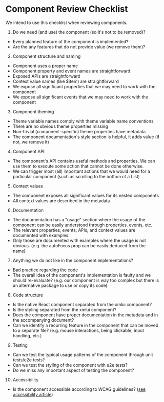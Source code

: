 # Component Review Checklist

We intend to use this checklist when reviewing components.

1. Do we need (and use) the component (so it's not to be removed)?
  - Every planned feature of the component is implemented?
  - Are the any features that do not provide value (we remove them)?
2. Component structure and naming
  - Component uses a proper name
  - Component property and event names are straightforward
  - Exposed APIs are straightforward
  - Context value names (like $item) are straightforward
  - We expose all significant properties that we may need to work with the component
  - We expose all significant events that we may need to work with the component
3. Component theming
  - Theme variable names comply with theme variable name conventions
  - There are no obvious theme properties missing
  - Non-trivial (component-specific) theme properties have metadata
  - The component documentation's style section is helpful, it adds value (if not, we remove it)
4. Component API
  - The component's API contains useful methods and properties. We can use them to execute some action that cannot be done otherwise.
  - We can trigger most (all) important actions that we would need for a particular component (such as scrolling to the bottom of a List)
5. Context values
  - The component exposes all significant values for its nested components
  - All context values are described in the metadata
6. Documentation
  - The documentation has a "usage" section where the usage of the component can be easily understood through properties, events, etc.
  - The relevant properties, events, APIs, and context values are documented with examples.
  - Only those are documented with examples where the usage is not obvious. (e.g. the autoFocus prop can be easily deduced from the name)
7. Anything we do not like in the component implementations?
  - Bad practice regarding the code
  - The overall idea of the component's implementation is faulty and we should re-evaluate? (e.g. our component is way too complex but there is an alternative package to use or copy its code)
8. Code structure
  - Is the native React component separated from the xmlui component?
  - Is the styling separated from the xmlui component?
  - Does the component have proper documentation in the metadata and in the accompanying document?
  - Can we identify a recurring feature in the component that can be moved to a separate file? (e.g. mouse interactions, being clickable, input handling, etc.)
9. Testing
  - Can we test the typical usage patterns of the component through unit tests/e2e tests?
  - Can we test the styling of the component with e2e tests?
  - Do we miss any important aspect of testing the component?
10. Accessibility
  - Is the component accessible according to WCAG guidelines? ([see accessibility article](./accessibility.md))
